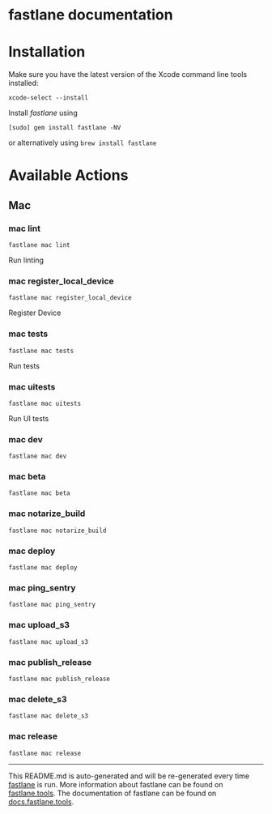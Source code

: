 fastlane documentation
================
# Installation

Make sure you have the latest version of the Xcode command line tools installed:

```
xcode-select --install
```

Install _fastlane_ using
```
[sudo] gem install fastlane -NV
```
or alternatively using `brew install fastlane`

# Available Actions
## Mac
### mac lint
```
fastlane mac lint
```
Run linting
### mac register_local_device
```
fastlane mac register_local_device
```
Register Device
### mac tests
```
fastlane mac tests
```
Run tests
### mac uitests
```
fastlane mac uitests
```
Run UI tests
### mac dev
```
fastlane mac dev
```

### mac beta
```
fastlane mac beta
```

### mac notarize_build
```
fastlane mac notarize_build
```

### mac deploy
```
fastlane mac deploy
```

### mac ping_sentry
```
fastlane mac ping_sentry
```

### mac upload_s3
```
fastlane mac upload_s3
```

### mac publish_release
```
fastlane mac publish_release
```

### mac delete_s3
```
fastlane mac delete_s3
```

### mac release
```
fastlane mac release
```


----

This README.md is auto-generated and will be re-generated every time [fastlane](https://fastlane.tools) is run. More
information about fastlane can be found on [fastlane.tools](https://fastlane.tools). The documentation of fastlane can
be found on [docs.fastlane.tools](https://docs.fastlane.tools).
